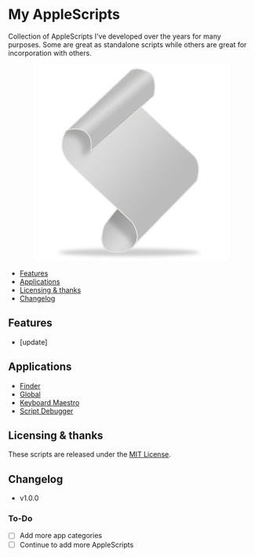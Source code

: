 My AppleScripts
=======================

Collection of AppleScripts I've developed over the years for many purposes. Some are great as standalone scripts while others are great for incorporation with others.

<p align="center"> <img src="./script.png"> </p>

<!-- MarkdownTOC autolink="true" bracket="round" depth="3" autoanchor="true" -->

- [Features](#features)
- [Applications](#Applications)
- [Licensing & thanks](#licensing--thanks)
- [Changelog](#changelog)

<!-- /MarkdownTOC -->

<a id="features"></a>
Features
--------

- [update]


<a id="Applications"></a>
Applications
--------
- [Finder]()
- [Global]()
- [Keyboard Maestro]()
- [Script Debugger]()


<a id="licensing--thanks"></a>
Licensing & thanks
------------------

These scripts are released under the [MIT License][mit].


<a id="changelog"></a>
Changelog
---------

- v1.0.0

### To-Do ###
- [ ] Add more app categories
- [ ] Continue to add more AppleScripts

[alfredapp]: https://www.alfredapp.com/
[alfterm]: https://www.alfredapp.com/help/features/terminal/
[awgo]: https://godoc.org/github.com/deanishe/awgo
[confsheet]: https://www.alfredapp.com/help/workflows/advanced/variables/#environment
[gh-releases]: https://github.com/deanishe/alfred-ssh/releases/latest
[isometry]: https://github.com/isometry
[iTerm2-plugin]: https://github.com/stuartcryan/custom-iterm-applescripts-for-alfred/
[iTerm2-screenshot]: https://raw.githubusercontent.com/deanishe/alfred-ssh/master/iTerm2.png "iTerm2 Preferences"
[mit]: https://raw.githubusercontent.com/deanishe/alfred-ssh/master/LICENCE.txt
[octicons]: https://octicons.github.com/
[sil]: http://scripts.sil.org/OFL
[ssh_config]: https://github.com/havoc-io/ssh_config
[ssh-breathe]: https://github.com/isometry/alfredworkflows/tree/master/net.isometry.alfred.ssh
[stuart]: https://github.com/stuartcryan/
[termcmd]: https://www.alfredapp.com/help/workflows/actions/terminal-command/
[material]: http://zavoloklom.github.io/material-design-iconic-font/
[fontawesome]: https://fontawesome.com
